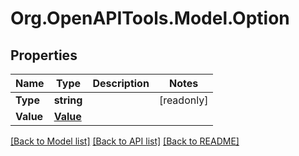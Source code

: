 # Org.OpenAPITools.Model.Option

## Properties

| Name      | Type                  | Description | Notes      |
| --------- | --------------------- | ----------- | ---------- |
| **Type**  | **string**            |             | [readonly] |
| **Value** | [**Value**](Value.md) |             |

[[Back to Model list]](../README.md#documentation-for-models)
[[Back to API list]](../README.md#documentation-for-api-endpoints)
[[Back to README]](../README.md)
